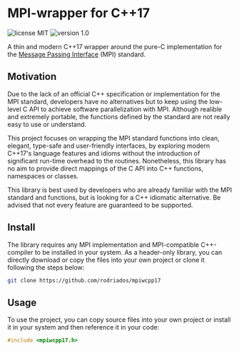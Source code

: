 # MPI-wrapper for C++17
![license MIT](https://img.shields.io/badge/license-MIT-lightgrey.svg)
![version 1.0](https://img.shields.io/badge/version-1.0-green.svg)

A thin and modern C++17 wrapper around the pure-C implementation for the
[Message Passing Interface](https://www.mpi-forum.org/) (MPI) standard.

## Motivation
Due to the lack of an official C++ specification or implementation for the MPI standard,
developers have no alternatives but to keep using the low-level C API to achieve
software parallelization with MPI. Although realible and extremely portable, the
functions defined by the standard are not really easy to use or understand.

This project focuses on wrapping the MPI standard functions into clean, elegant,
type-safe and user-friendly interfaces, by exploring modern C++17's language features
and idioms without the introduction of significant run-time overhead to the routines.
Nonetheless, this library has no aim to provide direct mappings of the C API into
C++ functions, namespaces or classes.

This library is best used by developers who are already familiar with the MPI standard
and functions, but is looking for a C++ idiomatic alternative. Be advised that not
every feature are guaranteed to be supported.

## Install
The library requires any MPI implementation and MPI-compatible C++-compiler to be
installed in your system. As a header-only library, you can directly download or
copy the files into your own project or clone it following the steps below:
```bash
git clone https://github.com/rodriados/mpiwcpp17
```

## Usage
To use the project, you can copy source files into your own project or install it
in your system and then reference it in your code:
```cpp
#include <mpiwcpp17.h>
```
